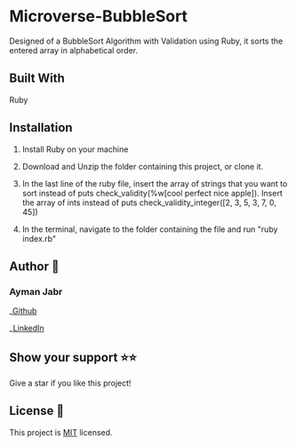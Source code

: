 # Microverse-BubbleSort



Designed of a BubbleSort Algorithm with Validation using Ruby, it sorts the entered array in alphabetical order.

## Built With
Ruby

## Installation

1) Install Ruby on your machine

2) Download and Unzip the folder containing this project, or clone it.

3) In the last line of the ruby file, insert the array of strings that you want to sort instead of puts check_validity(%w[cool perfect nice apple]). Insert the array of ints instead of puts check_validity_integer([2, 3, 5, 3, 7, 0, 45])

4) In the terminal, navigate to the folder containing the file and run "ruby index.rb"

## Author 👤

### Ayman Jabr

_[Github](https://github.com/AymanJabr/)

_[LinkedIn](https://www.linkedin.com/in/ayman-jabr-3705a4100/)

## Show your support ⭐️⭐️

Give a star if you like this project!

## License 📝

This project is [MIT](https://www.mit.edu/~amini/LICENSE.md) licensed.

